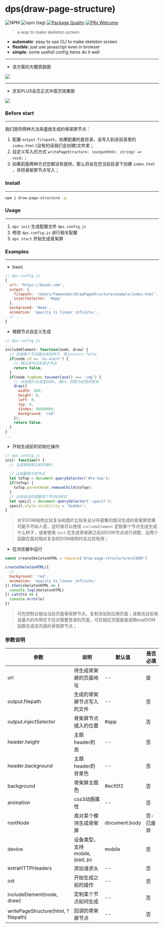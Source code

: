 # dps(draw-page-structure)

![NPM](https://img.shields.io/npm/l/draw-page-structure)
![npm (tag)](https://img.shields.io/npm/v/draw-page-structure/latest)
[![Package Quality](https://npm.packagequality.com/shield/draw-page-structure.svg)](https://packagequality.com/#?package=draw-page-structure)
[![PRs Welcome](https://img.shields.io/badge/PRs-welcome-brightgreen.svg)](https://github.com/famanoder/dps/pulls)

> a way to make skeleton screen

* **automatic**: easy to use CLI to make skeleton screen
* **flexible**: just use javascript even in browser
* **simple**: some usefull config items do it well

---

* 该方案的大概思路图

![](https://raw.githubusercontent.com/famanoder/DrawPageStructure/master/imgs/mind.png)

---
* 京东PLUS会员正式中首页效果图

![](https://raw.githubusercontent.com/famanoder/DrawPageStructure/master/imgs/ezgif.com-resize.gif)

### Before start
---
我们提供两种方法来盛放生成的骨架屏节点：

1. 配置 `output.filepath`，如果配置的是目录，会写入到该目录里的 `index.html` (没有的话我们会创建)文件里；
2. 自定义写入的方式 `writePageStructure: (outputHtml: string) => void;`；
3. 如果前面两种方式您都没有提供，那么将会在您当前目录下创建 `index.html` ，并将骨架屏节点写入；

### Install
---
```bash
npm i draw-page-structure -g
```
### Usage
---
1. `dps init` 生成配置文件 `dps.config.js`
2. 修改 `dps.config.js` 进行相关配置
3. `dps start` 开始生成骨架屏

### Examples

---

* basic

```javascript
// dps.config.js
{
  url: 'https://baidu.com',
  output: {
    filepath: '/Users/famanoder/DrawPageStructure/example/index.html',
    injectSelector: '#app'
  },
  background: '#eee',
  animation: 'opacity 1s linear infinite;',
  // ...
}
```

* 根据节点自定义生成

```javascript
// dps.config.js
...
includeElement: function(node, draw) {
  // 定制某个节点画出来的样子，带上return false
  if(node.id == 'ui-alert') {
    // 跳过该节点及其子节点
    return false;
  }
  if(node.tagName.toLowerCase() === 'img') {
    // 对该图片生成宽100%，高8%，颜色为红色的色块
    draw({
      width: 100,
      height: 8,
      left: 0,
      top: 0,
      zIndex: 99999999,
      background: 'red'
    });
    return false;
  } 
}
...
```

* 开始生成前的初始化操作

```javascript
// dps.config.js
init: function() {
  // 生成骨架屏之前的操作
  
  // 比如删除干扰节点
  let toTop = document.querySelector('#to-top');
  if(toTop) {
    toTop.parentNode.removeChild(toTop);
  }
  // 比如适当的调整某个节点的样式
  let specil = document.querySelector('.specil');
  specil.style.visibility = 'hidden';
}
```

> 对于DOM结构比较复杂和图片比较多且分布密集的情况生成的骨架屏效果可能不尽如人意，这时候可以使用 `includeElement` 定制某个节点生成生成什么样子，或者使用 `init` 在生成骨架屏之前对DOM节点进行调整，这两个函数在面对相对复杂的DOM结构时会比较有用；

* 在浏览器中运行

```javascript
const createSkeletonHTML = require('draw-page-structure/evalDOM')

createSkeletonHTML({
  // ...
  background: 'red',
  animation: 'opacity 1s linear infinite;'
}).then(skeletonHTML => {
  console.log(skeletonHTML)
}).catch(e => {
  console.error(e)
})
```

> 可在控制台输出当前页面骨架屏节点，复制添加到应用页面；该做法目前来说最大的作用在于应对需要登录的页面，可在相应页面直接调用evalDOM函数生成该页面的骨架屏节点；

### 参数说明
| 参数 | 说明 | 默认值 | 是否必填
|----- | ----- | ----- | -----
| url | 待生成骨架屏的页面地址 | -- | 是
| output.filepath | 生成的骨架屏节点写入的文件 | -- | 否
| output.injectSelector | 骨架屏节点插入的位置 | #app | 否
| header.height | 主题header的高 | -- | 否
| header.background | 主题header的背景色 | -- | 否
| background | 骨架屏主题色 | #ecf0f2 | 否
| animation | css3动画属性 | -- | 否
| rootNode | 真对某个模块生成骨架屏 | document.body | 否-已废弃
| device | 设备类型，支持mobile, ipad, pc | mobile | 否
| extraHTTPHeaders | 添加请求头 | -- | 否
| init | 开始生成之前的操作 | -- | 否
| includeElement(node, draw) | 定制某个节点如何生成 | -- | 否
| writePageStructure(html, ?filepath) | 回调的骨架屏节点 | -- | 否
